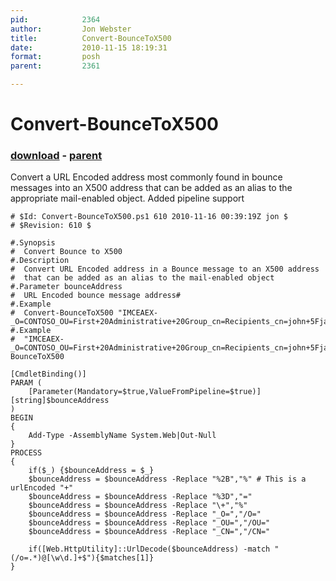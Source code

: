 ```yaml
---
pid:            2364
author:         Jon Webster
title:          Convert-BounceToX500
date:           2010-11-15 18:19:31
format:         posh
parent:         2361

---
```


# Convert-BounceToX500

### [download](//scripts/2364.ps1) - [parent](//scripts/2361.md)

Convert a URL Encoded address most commonly found in bounce messages into an X500 address that can be added as an alias to the appropriate mail-enabled object.
Added pipeline support

```posh
# $Id: Convert-BounceToX500.ps1 610 2010-11-16 00:39:19Z jon $
# $Revision: 610 $

#.Synopsis
#  Convert Bounce to X500
#.Description
#  Convert URL Encoded address in a Bounce message to an X500 address
#  that can be added as an alias to the mail-enabled object
#.Parameter bounceAddress
#  URL Encoded bounce message address#
#.Example
#  Convert-BounceToX500 "IMCEAEX-_O=CONTOSO_OU=First+20Administrative+20Group_cn=Recipients_cn=john+5Fjacob+2Esmith@contoso.com"
#.Example
#  "IMCEAEX-_O=CONTOSO_OU=First+20Administrative+20Group_cn=Recipients_cn=john+5Fjacob+2Esmith@contoso.com"|Convert-BounceToX500

[CmdletBinding()]
PARAM (
	[Parameter(Mandatory=$true,ValueFromPipeline=$true)][string]$bounceAddress
)
BEGIN
{
	Add-Type -AssemblyName System.Web|Out-Null
}
PROCESS
{
	if($_) {$bounceAddress = $_}
	$bounceAddress = $bounceAddress -Replace "%2B","%" # This is a urlEncoded "+"
	$bounceAddress = $bounceAddress -Replace "%3D","="
	$bounceAddress = $bounceAddress -Replace "\+","%"
	$bounceAddress = $bounceAddress -Replace "_O=","/O="
	$bounceAddress = $bounceAddress -Replace "_OU=","/OU="
	$bounceAddress = $bounceAddress -Replace "_CN=","/CN="

	if([Web.HttpUtility]::UrlDecode($bounceAddress) -match "(/o=.*)@[\w\d.]+$"){$matches[1]}
}
```
